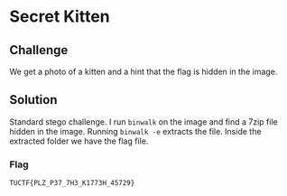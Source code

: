 # Secret Kitten

## Challenge

We get a photo of a kitten and a hint that the flag is hidden in the image.

## Solution

Standard stego challenge. I run `binwalk` on the image and find a 7zip file hidden in the image. Running `binwalk -e` extracts the file. Inside the extracted folder we have the flag file.

### Flag

`TUCTF{PLZ_P37_7H3_K1773H_45729}`
